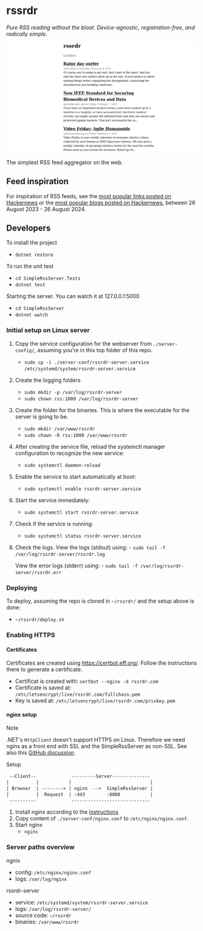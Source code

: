 # rssrdr

_Pure RSS reading without the bloat. Device-agnostic, registration-free, and radically simple._

![screenshot of the RSS reader with three feeds from seth's blog and spectrum.ieee.com](website.png)

The simplest RSS feed aggregator on the web.

## Feed inspiration

For inspiration of RSS feeds, see the [most popular links posted on Hackernews](inspiration/hn-links.tsv) or the [most popular blogs posted on Hackernews](inspiration/hn-blogs.tsv), between 26 August 2023 - 26 August 2024.

## Developers

To install the project
- `dotnet restore`

To run the unit test
- `cd SimpleRssServer.Tests`
- `dotnet test`

Starting the server. You can watch it at 127.0.0.1:5000
- `cd SimpleRssServer`
- `dotnet watch`

### Initial setup on Linux server

1. Copy the service configuration for the webserver from `./server-config/`, assuming you're in this top folder of this repo.
    - `sudo cp -i ./server-conf/rssrdr-server.service /etc/systemd/system/rssrdr-server.service`

1. Create the logging folders
    - `sudo mkdir -p /var/log/rssrdr-server`
    - `sudo chown rss:1000 /var/log/rssrdr-server`

1. Create the folder for the binaries. This is where the executable for the server is going to be.
    - `sudo mkdir /var/www/rssrdr`
    - `sudo chown -R rss:1000 /var/www/rssrdr`

1. After creating the service file, reload the systemctl manager configuration to recognize the new service:
    - `sudo systemctl daemon-reload`

1. Enable the service to start automatically at boot:
    - `sudo systemctl enable rssrdr-server.service`

1. Start the service immediately:
    - `sudo systemctl start rssrdr-server.service`

1. Check if the service is running:
    - `sudo systemctl status rssrdr-server.service`

1. Check the logs.
    View the logs (stdout) using:
        - `sudo tail -f /var/log/rssrdr-server/rssrdr.log`

    View the error logs (stderr) using:
        - `sudo tail -f /var/log/rssrdr-server/rssrdr.err`

### Deploying

To deploy, assuming the repo is cloned in `~/rssrdr/` and the setup above is done:
- `~/rssrdr/deploy.sh`

### Enabling HTTPS

#### Certificates

Certificates are created using https://certbot.eff.org/. Follow the instructions there to generate a certificate.

- Certificat is created with: `certbot --nginx -d rssrdr.com`
- Certificate is saved at: `/etc/letsencrypt/live/rssrdr.com/fullchain.pem`
- Key is saved at: `/etc/letsencrypt/live/rssrdr.com/privkey.pem`

#### nginx setup

> [!NOTE]
> .NET's `HttpClient` doesn't support HTTPS on Linux. Therefore we need nginx as a front end with SSL and the SimpleRssServer as non-SSL. See also this [GitHub discussion](https://github.com/dotnet/WatsonWebserver/discussions/90).

Setup

```
 --Client--             ---------Server--------------
|          |           |                             |
| Browser  | --------> | nginx  -->  SimpleRssServer |
|          |  Request  | :443        :8000           |
 ----------             -----------------------------
```

1. Install nginx according to the [instructions](http://nginx.org/en/linux_packages.html)
2. Copy content of `./server-conf/nginx.conf` to `/etc/nginx/nginx.conf`.
3. Start nginx
    - `nginx`

### Server paths overview

ngnix
- config: `/etc/nginx/nginx.conf`
- logs: `/var/log/nginx`

rssrdr-server
- service: `/etc/systemd/system/rssrdr-server.service`
- logs: `/var/log/rssrdr-server/`
- source code: `~/rssrdr`
- binaries: `/var/www/rssrdr`
